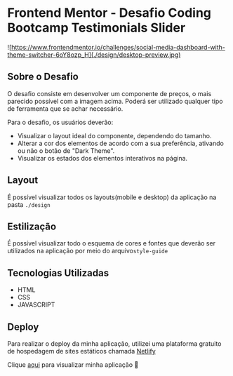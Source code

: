 # Frontend Mentor - Desafio Coding Bootcamp Testimonials Slider

![https://www.frontendmentor.io/challenges/social-media-dashboard-with-theme-switcher-6oY8ozp_H](./design/desktop-preview.jpg)


## Sobre o Desafio

O desafio consiste em desenvolver um componente de preços, o mais parecido possível com a imagem acima.
Poderá ser utilizado qualquer tipo de ferramenta que se achar necessário.

Para o desafio, os usuários deverão:
- Visualizar o layout ideal do componente, dependendo do tamanho.
- Alterar a cor dos elementos de acordo com a sua preferência, ativando ou não o botão de "Dark Theme".
- Visualizar os estados dos elementos interativos na página.


## Layout

É possível visualizar todos os layouts(mobile e desktop) da aplicação na pasta `./design`


## Estilização

É possível visualizar todo o esquema de cores e fontes que deverão ser utilizados na aplicação por meio do arquivo`style-guide`

## Tecnologias Utilizadas

- HTML
- CSS
- JAVASCRIPT


## Deploy

Para realizar o deploy da minha aplicação, utilizei uma plataforma gratuito de hospedagem de sites estáticos chamada [Netlify](https://www.netlify.com/)

Clique [aqui](https://frontendmentor-challenge05.netlify.app) para visualizar minha aplicação 🚀

